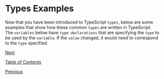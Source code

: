 # Types Examples

Now that you have been introduced to TypeScript `types`, below are some examples that show how these common `types` are written in TypeScript. The `variables` below have `type declarations` that are specifying the `type` to be used by the `variable`. If the `value` changed, it would need to correspond to the `type` specified.

[Next](./8.md)

[Table of Contents](./README.md)

[Previous](./6.md)
